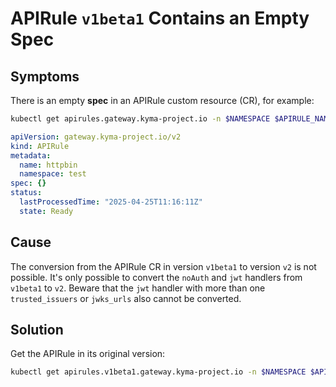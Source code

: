 # APIRule `v1beta1` Contains an Empty Spec

## Symptoms
There is an empty **spec** in an APIRule custom resource (CR), for example:

  ```bash
kubectl get apirules.gateway.kyma-project.io -n $NAMESPACE $APIRULE_NAME -oyaml
  ```
  ```yaml
  apiVersion: gateway.kyma-project.io/v2
  kind: APIRule
  metadata:
    name: httpbin
    namespace: test
  spec: {}
  status:
    lastProcessedTime: "2025-04-25T11:16:11Z"
    state: Ready
  ```

## Cause

The conversion from the APIRule CR in version `v1beta1` to version `v2` is not possible. 
It's only possible to convert the `noAuth` and `jwt` handlers from `v1beta1` to `v2`. 
Beware that the `jwt` handler with more than one `trusted_issuers` or `jwks_urls` also cannot be converted.

## Solution

Get the APIRule in its original version:
  ```bash
  kubectl get apirules.v1beta1.gateway.kyma-project.io -n $NAMESPACE $APIRULE_NAME -oyaml
  ```

